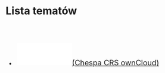 <link type="text/css" rel="stylesheet" href="/docs/assets/css/style.css" />

# Lista tematów
<div style="margin-left: 10px">
<br/><br/>
<ls>
  <br>
  <li><a href="ownCloudManual.html"><span style="font-size: 20px"><img width="30%" height="30%" src="/docs/assets/images/logoOwnClod.svg"/>(Chespa CRS ownCloud)</span></a></li>
</ls>
</div>

